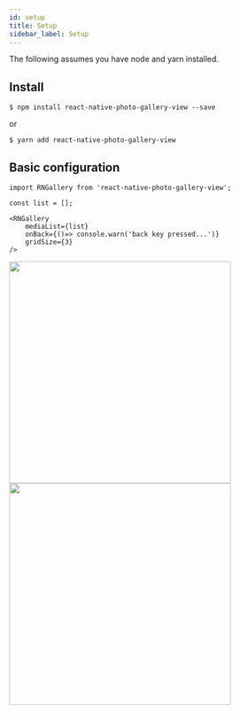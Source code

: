 ```yaml
---
id: setup
title: Setup
sidebar_label: Setup
---
```


The following assumes you have node and yarn installed.

## Install
```
$ npm install react-native-photo-gallery-view --save
```

or

```
$ yarn add react-native-photo-gallery-view
```

## Basic configuration

```
import RNGallery from 'react-native-photo-gallery-view';

const list = [];

<RNGallery
	mediaList={list}
	onBack={()=> console.warn('back key pressed...')}
	gridSize={3}
/>
```

<div class="img-container">
<img src="../img/ios_main.png" height="400"> <img src="../img/android_main.png" height="400">
</div>

